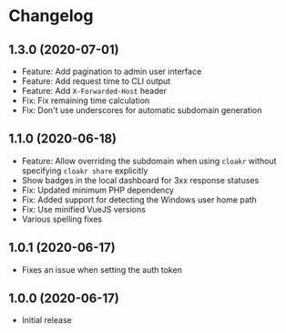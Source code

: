# Changelog

## 1.3.0 (2020-07-01)
*   Feature: Add pagination to admin user interface
*   Feature: Add request time to CLI output
*   Feature: Add `X-Forwarded-Host` header
*   Fix: Fix remaining time calculation
*   Fix: Don't use underscores for automatic subdomain generation

## 1.1.0 (2020-06-18)
*   Feature: Allow overriding the subdomain when using `cloakr` without specifying `cloakr share` explicitly
*   Show badges in the local dashboard for 3xx response statuses
*   Fix: Updated minimum PHP dependency 
*   Fix: Added support for detecting the Windows user home path
*   Fix: Use minified VueJS versions
*   Various spelling fixes

## 1.0.1 (2020-06-17)
*   Fixes an issue when setting the auth token

## 1.0.0 (2020-06-17)
*   Initial release
